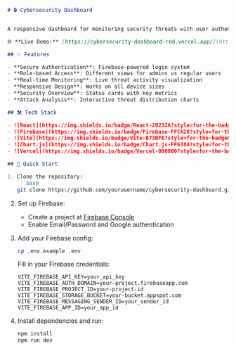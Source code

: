 
```markdown
# 🔒 Cybersecurity Dashboard


A responsive dashboard for monitoring security threats with user authentication, built with React, Vite, and Firebase.

🌐 **Live Demo:** [https://cybersecurity-dashboard-red.vercel.app/](https://cybersecurity-dashboard-red.vercel.app/)

## ✨ Features

- **Secure Authentication**: Firebase-powered login system
- **Role-based Access**: Different views for admins vs regular users
- **Real-time Monitoring**: Live threat activity visualization
- **Responsive Design**: Works on all device sizes
- **Security Overview**: Status cards with key metrics
- **Attack Analysis**: Interactive threat distribution charts

## 🛠️ Tech Stack

- ![React](https://img.shields.io/badge/React-20232A?style=for-the-badge&logo=react&logoColor=61DAFB)
- ![Firebase](https://img.shields.io/badge/Firebase-FFCA28?style=for-the-badge&logo=firebase&logoColor=black)
- ![Vite](https://img.shields.io/badge/Vite-B73BFE?style=for-the-badge&logo=vite&logoColor=FFD62E)
- ![Chart.js](https://img.shields.io/badge/Chart.js-FF6384?style=for-the-badge&logo=chartdotjs&logoColor=white)
- ![Vercel](https://img.shields.io/badge/Vercel-000000?style=for-the-badge&logo=vercel&logoColor=white)

## 🚀 Quick Start

1. Clone the repository:
   ```bash
   git clone https://github.com/yourusername/cybersecurity-dashboard.git
   ```

2. Set up Firebase:
   - Create a project at [Firebase Console](https://console.firebase.google.com/)
   - Enable Email/Password and Google authentication

3. Add your Firebase config:
   ```bash
   cp .env.example .env
   ```
   Fill in your Firebase credentials:
   ```env
   VITE_FIREBASE_API_KEY=your_api_key
   VITE_FIREBASE_AUTH_DOMAIN=your-project.firebaseapp.com
   VITE_FIREBASE_PROJECT_ID=your-project-id
   VITE_FIREBASE_STORAGE_BUCKET=your-bucket.appspot.com
   VITE_FIREBASE_MESSAGING_SENDER_ID=your_sender_id
   VITE_FIREBASE_APP_ID=your_app_id
   ```

4. Install dependencies and run:
   ```bash
   npm install
   npm run dev
   ```